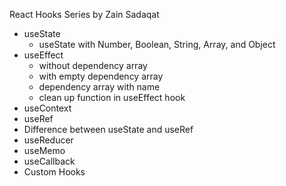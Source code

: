 React Hooks Series by Zain Sadaqat

- useState
  - useState with Number, Boolean, String, Array, and Object
- useEffect
  - without dependency array
  - with empty dependency array
  - dependency array with name
  - clean up function in useEffect hook
- useContext
- useRef
- Difference between useState and useRef
- useReducer
- useMemo
- useCallback
- Custom Hooks
